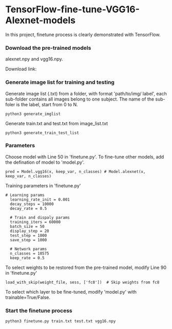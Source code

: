 # TensorFlow-fine-tune-VGG16-Alexnet-models
In this project, finetune process is clearly demonstrated with TensorFlow. 
### Download the pre-trained models
alexnet.npy and vgg16.npy.

Download link: 
### Generate image list for training and testing
Generate image list (.txt) from a folder, with format 'path/to/img/ label', each sub-folder contains all images belong to one subject. The name of the sub-foler is the label, start from 0 to N.
```
python3 generate_imglist
```

Generate train.txt and test.txt from image_list.txt
```
python3 generate_train_test_list
```
### Parameters
Choose model with Line 50 in 'finetune.py'. To fine-tune other models, add the defination of model to 'model.py'.
  ```
  pred = Model.vgg16(x, keep_var, n_classes) # Model.alexnet(x, keep_var, n_classes) 
  ```
Training parameters in 'finetune.py'
  ```
  # Learning params  
    learning_rate_init = 0.001   
    decay_steps = 10000
    decay_rate = 0.5

    # Train and dispaly params
    training_iters = 60000
    batch_size = 50         
    display_step = 20
    test_step = 1000
    save_step = 1000

    # Network params
    n_classes = 10575
    keep_rate = 0.5  
   ```
To select weights to be restored from the pre-trained model, modify Line 90 in 'finetune.py'
   ```
   load_with_skip(weight_file, sess, ['fc8'])  # Skip weights from fc8
   ```
To select which layer to be fine-tuned, modify 'model.py' with trainable=True/False.
### Start the finetune process
```
python3 finetune.py train.txt test.txt vgg16.npy
```
